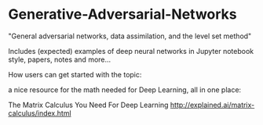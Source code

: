 # Generative-Adversarial-Networks
"General adversarial networks, data assimilation, and the level set method"

Includes (expected) examples of deep neural networks in Jupyter notebook style, papers, notes and more...

How users can get started with the topic:

a nice resource for the math needed for Deep Learning, all in one place:

The Matrix Calculus You Need For Deep Learning
http://explained.ai/matrix-calculus/index.html
